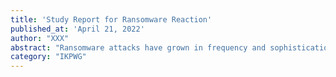 ```yaml
---
title: 'Study Report for Ransomware Reaction'
published_at: 'April 21, 2022'
author: "XXX"
abstract: "Ransomware attacks have grown in frequency and sophistication to become an epidemic that has warranted the attention of government officials at the highest level."
category: "IKPWG"
---
```

